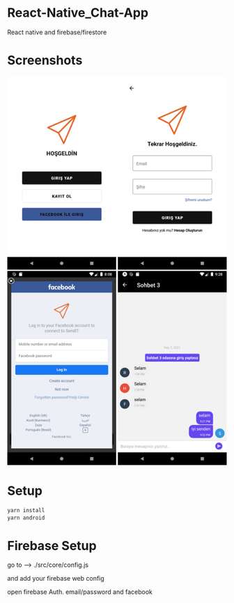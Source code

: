# React-Native_Chat-App
React native and firebase/firestore

# Screenshots

<p  align="center">
  <img src="./Screenshots/StartScreen.png" width="250" title="hover text">
  <img src="./Screenshots/login.png" width="250" alt="accessibility text">
  <img src="./Screenshots/FBlogin.png" width="250" alt="accessibility text">
  <img src="./Screenshots/ChatScreen.png" width="250" alt="accessibility text">
</p>

# Setup

```ruby
yarn install
yarn android
```
# Firebase Setup

go to  --> ./src/core/config.js

and add your firebase web config 

open firebase Auth. email/password and facebook 
